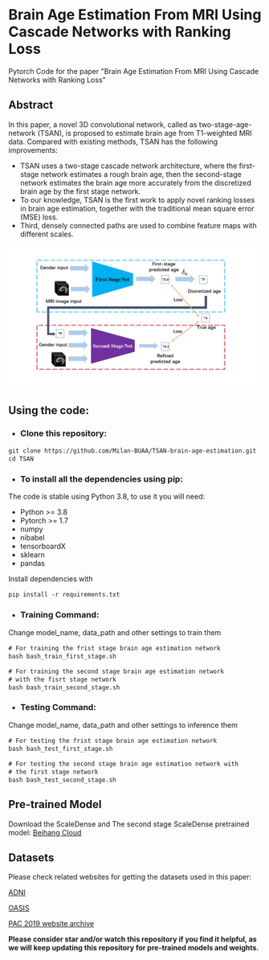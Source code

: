 # Brain Age Estimation From MRI Using Cascade Networks with Ranking Loss

Pytorch Code for the paper "Brain Age Estimation From MRI Using Cascade Networks with Ranking Loss" 

## Abstract

In this paper, a novel 3D convolutional network, called as two-stage-age-network (TSAN), is proposed to estimate brain age from T1-weighted MRI data. Compared with existing methods, TSAN has the following improvements: 

- TSAN uses a two-stage cascade network architecture, where the first-stage network estimates a rough brain age, then the second-stage network estimates the brain age more accurately from the discretized brain age by the first stage network. 
- To our knowledge, TSAN is the first work to apply novel ranking losses in brain age estimation, together with the traditional mean square error (MSE) loss. 
- Third, densely connected paths are used to combine feature maps with different scales. 

![TSAN](/imgs/TSAN.png)

## Using the code:

- ### **Clone this repository:**

```
git clone https://github.com/Milan-BUAA/TSAN-brain-age-estimation.git
cd TSAN
```


- ### **To install all the dependencies using pip:**
The code is stable using Python 3.8, to use it you will need:
 * Python >= 3.8
 * Pytorch >= 1.7
 * numpy
 * nibabel
 * tensorboardX
 * sklearn
 * pandas

Install dependencies with

```
pip install -r requirements.txt
```

- ### **Training Command:**

Change model_name, data_path and other settings to train them

```
# For training the frist stage brain age estimation network
bash bash_train_first_stage.sh
```

```
# For training the second stage brain age estimation network
# with the fisrt stage network
bash bash_train_second_stage.sh
```

- ### **Testing Command:**

Change model_name, data_path and other settings to inference them



```
# For testing the frist stage brain age estimation network
bash bash_test_first_stage.sh
```

```
# For testing the second stage brain age estimation network with 
# the first stage network
bash bash_test_second_stage.sh
```

## Pre-trained Model
Download the ScaleDense and The second stage ScaleDense pretrained model: [Beihang Cloud](https://bhpan.buaa.edu.cn:443/link/7C6286240B710575452B3E8220032732)

## Datasets

Please check related websites for getting the datasets used in this paper:

[ADNI](http://adni.loni.usc.edu/)

[OASIS](https://www.oasis-brains.org/)

[PAC 2019 website archive](https://web.archive.org/web/20200214101600/https://www.photon-ai.com/pac2019)

**Please consider star and/or watch this repository if you find it helpful, as we will keep updating this repository for pre-trained models and weights.**

     